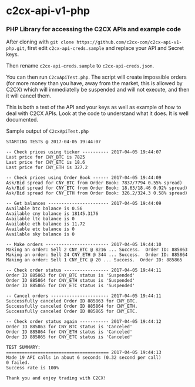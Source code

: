 # c2cx-api-v1-php

### PHP Library for accessing the C2CX APIs and example code

After cloning with `git clone https://github.com/c2cx-com/c2cx-api-v1-php.git`, first edit `c2cx-api-creds.sample` and replace your API and Secret keys.

Then rename `c2cx-api-creds.sample` to `c2cx-api-creds.json`.

You can then run `C2cxApiTest.php`.  The script will create impossible orders (for more money than you have, away from the market, this is allowed by C2CX) which will immediatelly be suspended and will not execute, and then it will cancel them.

This is both a test of the API and your keys as well as example of how to deal with C2CX APIs.  Look at the code to understand what it does.  It is well documented.

Sample output of `C2cxApiTest.php`
```
STARTING TESTS @ 2017-04-05 19:44:07

-- Check prices using ticker ---------- 2017-04-05 19:44:07
Last price for CNY_BTC is 7825
Last price for CNY_ETC is 18.6
Last price for CNY_ETH is 327.2

-- Check prices using Order Book ------ 2017-04-05 19:44:09
Ask/Bid spread for CNY_BTC from Order Book: 7837/7794 0.55% spread)
Ask/Bid spread for CNY_ETC from Order Book: 18.63/18.46 0.92% spread)
Ask/Bid spread for CNY_ETH from Order Book: 326.2/324.3 0.58% spread)

-- Get balances ----------------------- 2017-04-05 19:44:09
Available btc balance is 0.56
Available cny balance is 18145.3176
Available ltc balance is 0
Available eth balance is 11.72
Available etc balance is 0
Available sky balance is 0

-- Make orders ------------------------ 2017-04-05 19:44:10
Making an order: Sell 2 CNY_BTC @ 8216 ... Success.  Order ID: 885863
Making an order: Sell 24 CNY_ETH @ 344 ... Success.  Order ID: 885864
Making an order: Sell 1 CNY_ETC @ 20 ... Success.  Order ID: 885865

-- Check order status ----------------- 2017-04-05 19:44:11
Order ID 885863 for CNY_BTC status is 'Suspended'
Order ID 885864 for CNY_ETH status is 'Suspended'
Order ID 885865 for CNY_ETC status is 'Suspended'

-- Cancel orders ---------------------- 2017-04-05 19:44:11
Successfully canceled Order ID 885863 for CNY_BTC.
Successfully canceled Order ID 885864 for CNY_ETH.
Successfully canceled Order ID 885865 for CNY_ETC.

-- Check order status again ----------- 2017-04-05 19:44:12
Order ID 885863 for CNY_BTC status is 'Canceled'
Order ID 885864 for CNY_ETH status is 'Canceled'
Order ID 885865 for CNY_ETC status is 'Canceled'

TEST SUMMARY:
======================================= 2017-04-05 19:44:13
Made 19 API calls in about 6 seconds (0.32 second per call)
0 failed.
Success rate is 100%

Thank you and enjoy trading with C2CX!

```
